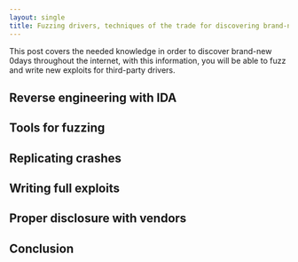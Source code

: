 ```yaml
---
layout: single
title: Fuzzing drivers, techniques of the trade for discovering brand-new 0days
---
```


This post covers the needed knowledge in order to discover brand-new 0days throughout the internet, with this information, you will be able to fuzz and write new exploits for third-party drivers. 

## Reverse engineering with IDA

## Tools for fuzzing

## Replicating crashes

## Writing full exploits

## Proper disclosure with vendors

## Conclusion
